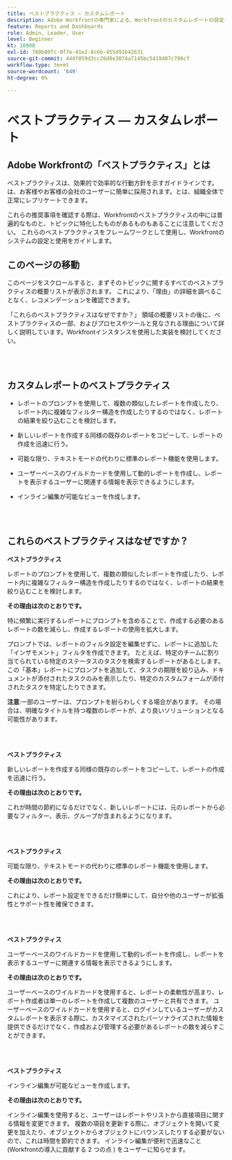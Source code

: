 ```yaml
---
title: ベストプラクティス — カスタムレポート
description: Adobe Workfrontの専門家による、Workfrontのカスタムレポートの設定、管理および使用に関するベストプラクティスの推奨事項を調べます。
feature: Reports and Dashboards
role: Admin, Leader, User
level: Beginner
kt: 10908
exl-id: 780b80fc-0f7e-41e2-8c6b-455d91642631
source-git-commit: 444f059d3cc26d8e3074a7145bc5419407c786cf
workflow-type: tm+mt
source-wordcount: '649'
ht-degree: 0%

---
```


# ベストプラクティス — カスタムレポート

## Adobe Workfrontの「ベストプラクティス」とは

ベストプラクティスは、効果的で効率的な行動方針を示すガイドラインです。は、お客様やお客様の会社のユーザーに簡単に採用されます。とは、組織全体で正常にレプリケートできます。

これらの推奨事項を確認する際は、Workfrontのベストプラクティスの中には普遍的なものと、トピックに特化したものがあるものもあることに注意してください。 これらのベストプラクティスをフレームワークとして使用し、Workfrontのシステムの設定と使用をガイドします。

## このページの移動

このページをスクロールすると、まずそのトピックに関するすべてのベストプラクティスの概要リストが表示されます。 これにより、「理由」の詳細を調べることなく、レコメンデーションを確認できます。

「これらのベストプラクティスはなぜですか？」 領域の概要リストの後に、ベストプラクティスの一部、およびプロセスやツールと見なされる理由について詳しく説明しています。Workfrontインスタンスを使用した実装を検討してください。

</br>
</br>

## カスタムレポートのベストプラクティス

* レポートのプロンプトを使用して、複数の類似したレポートを作成したり、レポート内に複雑なフィルター構造を作成したりするのではなく、レポートの結果を絞り込むことを検討します。

* 新しいレポートを作成する同様の既存のレポートをコピーして、レポートの作成を迅速に行う。

* 可能な限り、テキストモードの代わりに標準のレポート機能を使用します。

* ユーザーベースのワイルドカードを使用して動的レポートを作成し、レポートを表示するユーザーに関連する情報を表示できるようにします。

* インライン編集が可能なビューを作成します。

</br>
</br>


## これらのベストプラクティスはなぜですか？

**ベストプラクティス**

レポートのプロンプトを使用して、複数の類似したレポートを作成したり、レポート内に複雑なフィルター構造を作成したりするのではなく、レポートの結果を絞り込むことを検討します。


**その理由は次のとおりです。**

特に頻繁に実行するレポートにプロンプトを含めることで、作成する必要のあるレポートの数を減らし、作成するレポートの使用を拡大します。

プロンプトでは、レポートのフィルタ設定を編集せずに、レポートに追加した「インザモメント」フィルタを作成できます。 たとえば、特定のチームに割り当てられている特定のステータスのタスクを検索するレポートがあるとします。 この「基本」レポートにプロンプトを追加して、タスクの期限を絞り込み、ドキュメントが添付されたタスクのみを表示したり、特定のカスタムフォームが添付されたタスクを特定したりできます。


**注意**:一部のユーザーは、プロンプトを紛らわしくする場合があります。 その場合は、明確なタイトルを持つ複数のレポートが、より良いソリューションとなる可能性があります。


</br>
</br>

**ベストプラクティス**

新しいレポートを作成する同様の既存のレポートをコピーして、レポートの作成を迅速に行う。

**その理由は次のとおりです。**

これが時間の節約になるだけでなく、新しいレポートには、元のレポートから必要なフィルター、表示、グループが含まれるようになります。

</br>
</br>

**ベストプラクティス**

可能な限り、テキストモードの代わりに標準のレポート機能を使用します。

**その理由は次のとおりです。**

これにより、レポート設定をできるだけ簡単にして、自分や他のユーザーが拡張性とサポート性を確保できます。

</br>
</br>

**ベストプラクティス**

ユーザーベースのワイルドカードを使用して動的レポートを作成し、レポートを表示するユーザーに関連する情報を表示できるようにします。

**その理由は次のとおりです。**

ユーザーベースのワイルドカードを使用すると、レポートの柔軟性が高まり、レポート作成者は単一のレポートを作成して複数のユーザーと共有できます。 ユーザーベースのワイルドカードを使用すると、ログインしているユーザーがカスタムレポートを表示する際に、カスタマイズされたパーソナライズされた情報を提供できるだけでなく、作成および管理する必要があるレポートの数を減らすことができます。

</br>
</br>

**ベストプラクティス**

インライン編集が可能なビューを作成します。

**その理由は次のとおりです。**

インライン編集を使用すると、ユーザーはレポートやリストから直接項目に関する情報を変更できます。 複数の項目を更新する際に、オブジェクトを開いて変更を加えたり、オブジェクトからオブジェクトにバウンスしたりする必要がないので、これは時間を節約できます。 インライン編集が便利で迅速なこと (Workfrontの導入に貢献する 2 つの点 ) をユーザーに知らせます。
